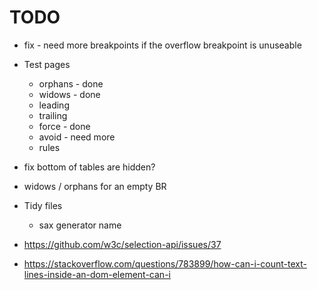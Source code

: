 # TODO

- fix - need more breakpoints if the overflow breakpoint is unuseable

- Test pages
  - orphans - done
  - widows - done
  - leading
  - trailing
  - force - done
  - avoid - need more
  - rules

- fix bottom of tables are hidden?
- widows / orphans for an empty BR

- Tidy files
  - sax generator name
- https://github.com/w3c/selection-api/issues/37
- https://stackoverflow.com/questions/783899/how-can-i-count-text-lines-inside-an-dom-element-can-i
